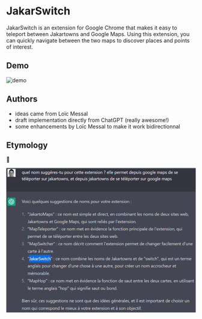 # JakarSwitch

JakarSwitch is an extension for Google Chrome that makes it easy to teleport between Jakartowns and Google Maps. Using this extension, you can quickly navigate between the two maps to discover places and points of interest.

## Demo
![demo](doc/demo_jakarswitch.gif)

## Authors
- ideas came from Loïc Messal
- draft implementation directly from ChatGPT (really awesome!)
- some enhancements by Loïc Messal to make it work bidirectionnal

## Etymology

🤣

![chatgpt](doc/etymology.png)
